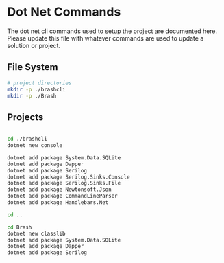 # Dot Net Commands

The dot net cli commands used to setup the project are documented here.
Please update this file with whatever commands are used to update a solution or project.

## File System

```bash
# project directories
mkdir -p ./brashcli
mkdir -p ./Brash

```

## Projects

```bash

cd ./brashcli
dotnet new console

dotnet add package System.Data.SQLite
dotnet add package Dapper
dotnet add package Serilog
dotnet add package Serilog.Sinks.Console
dotnet add package Serilog.Sinks.File
dotnet add package Newtonsoft.Json
dotnet add package CommandLineParser
dotnet add package Handlebars.Net

cd ..

```


```bash
cd Brash
dotnet new classlib
dotnet add package System.Data.SQLite
dotnet add package Dapper
dotnet add package Serilog

```